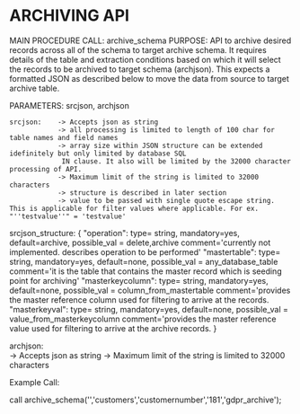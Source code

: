 # ARCHIVING API

MAIN PROCEDURE CALL: archive_schema
PURPOSE: API to archive desired records across all of the schema to target archive schema. It requires details of the table and extraction conditions based on which it will select the records to be archived to target schema (archjson). This expects a formatted JSON as described below to move the data from source to target archive table. 

PARAMETERS: srcjson, archjson

	srcjson:    -> Accepts json as string
			    -> all processing is limited to length of 100 char for table names and field names 
			    -> array size within JSON structure can be extended idefinitely but only limited by database SQL 
			  	 IN clause. It also will be limited by the 32000 character processing of API.
			    -> Maximum limit of the string is limited to 32000 characters
			    -> structure is described in later section
			    -> value to be passed with single quote escape string. This is applicable for filter values where applicable. For ex. "''testvalue''" = 'testvalue'
	
srcjson_structure: {
			"operation": 	type= string,
					mandatory=yes,
					default=archive,
					possible_val = delete,archive
					comment='currently not implemented. describes operation to be performed'
			"mastertable":  type= string, 
					mandatory=yes, 
					default=none, 
					possible_val = any_database_table
					comment='it is the table that contains the master record which is seeding point for archiving'
		"masterkeycolumn": 	type= string, 
					mandatory=yes,
					default=none,
					possible_val = column_from_mastertable
					comment='provides the master reference column used for filtering to arrive at the records.
		"masterkeyval": 	type= string, 
					mandatory=yes,
					default=none,
					possible_val = value_from_masterkeycolumn
					comment='provides the master reference value used for filtering to arrive at the archive records.
			}

archjson:  
	   -> Accepts json as string
	   -> Maximum limit of the string is limited to 32000 characters

Example Call:

call archive_schema('','customers','customernumber','181','gdpr_archive');

